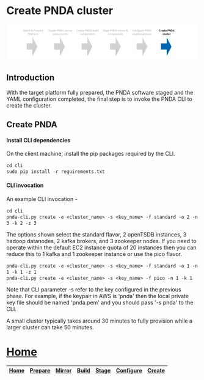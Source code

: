 # Create PNDA cluster

![](../images/breadcrumbs-create.jpg)

## Introduction

With the target platform fully prepared, the PNDA software staged and the YAML configuration completed, the final step is to invoke the PNDA CLI to create the cluster.

## Create PNDA

#### Install CLI dependencies

On the client machine, install the pip packages required by the CLI.

```
cd cli
sudo pip install -r requirements.txt
```

#### CLI invocation

An example CLI invocation -

```
cd cli
pnda-cli.py create -e <cluster_name> -s <key_name> -f standard -o 2 -n 3 -k 2 -z 3
```

The options shown select the standard flavor, 2 openTSDB instances, 3 hadoop datanodes, 2 kafka brokers, and 3 zookeeper nodes. If you need to operate within the default EC2 instance quota of 20 instances then you can reduce this to 1 kafka and 1 zookeeper instance or use the pico flavor.

```
pnda-cli.py create -e <cluster_name> -s <key_name> -f standard -o 1 -n 1 -k 1 -z 1
pnda-cli.py create -e <cluster_name> -s <key_name> -f pico -n 1 -k 1
```

Note that CLI parameter -s refer to the key configured in the previous phase. For example, if the keypair in AWS is 'pnda' then the local private key file should be named 'pnda.pem' and you should pass '-s pnda' to the CLI.


A small cluster typically takes around 30 minutes to fully provision while a larger cluster can take 50 minutes.

# [Home](../OVERVIEW.md)

| [Home](../OVERVIEW.md) | [Prepare](PREPARE.md) | [Mirror](MIRROR.md) | [Build](BUILD.md) | [Stage](STAGE.md) | [Configure](CONFIGURE.md) | [Create](CREATE.md) | 
| --- | --- | --- | --- | --- | --- | --- |
